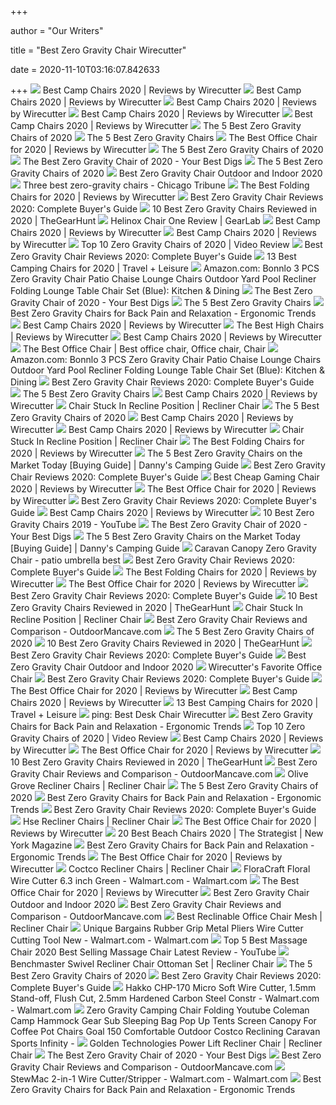 +++
        
author = "Our Writers"
        
title = "Best Zero Gravity Chair Wirecutter"
        
date = 2020-11-10T03:16:07.842633
        
+++
[ ![](https://cdn.thewirecutter.com/wp-content/uploads/2016/10/outdoor-camping-chairs-gci-everywhere-chair-lowres-59.jpg)](https://cdn.thewirecutter.com/wp-content/uploads/2016/10/outdoor-camping-chairs-gci-everywhere-chair-lowres-59.jpg) Best Camp Chairs 2020 | Reviews by Wirecutter
[ ![](https://cdn.thewirecutter.com/wp-content/uploads/2017/08/camping-chairs-2x1-fullres-28-1024x512.jpg)](https://cdn.thewirecutter.com/wp-content/uploads/2017/08/camping-chairs-2x1-fullres-28-1024x512.jpg) Best Camp Chairs 2020 | Reviews by Wirecutter
[ ![](https://cdn.thewirecutter.com/wp-content/uploads/2019/05/portable-outdoor-chairs-coleman-oversized-quad-chair-with-cooler-lowres-70.jpg)](https://cdn.thewirecutter.com/wp-content/uploads/2019/05/portable-outdoor-chairs-coleman-oversized-quad-chair-with-cooler-lowres-70.jpg) Best Camp Chairs 2020 | Reviews by Wirecutter
[ ![](https://d1b5h9psu9yexj.cloudfront.net/16125/REI-Camp-Chair---Kids---_20180907-190137_full.jpg)](https://d1b5h9psu9yexj.cloudfront.net/16125/REI-Camp-Chair---Kids---_20180907-190137_full.jpg) Best Camp Chairs 2020 | Reviews by Wirecutter
[ ![](https://d1b5h9psu9yexj.cloudfront.net/16110/Renetto-Original-Canopy-Chair_20180703-140046_full.png)](https://d1b5h9psu9yexj.cloudfront.net/16110/Renetto-Original-Canopy-Chair_20180703-140046_full.png) Best Camp Chairs 2020 | Reviews by Wirecutter
[ ![](https://www.thespruce.com/thmb/xCsrIBrF7VlpXIqyXkV2QMicMxY=/900x0/filters:no_upscale():max_bytes(150000):strip_icc()/DidcotRecliningFoldingZeroGravityChairwithCushion-e722eed3ed5c452e9246c28b68a6c98a.jpg)](https://www.thespruce.com/thmb/xCsrIBrF7VlpXIqyXkV2QMicMxY=/900x0/filters:no_upscale():max_bytes(150000):strip_icc()/DidcotRecliningFoldingZeroGravityChairwithCushion-e722eed3ed5c452e9246c28b68a6c98a.jpg) The 5 Best Zero Gravity Chairs of 2020
[ ![](https://specials-images.forbesimg.com/imageserve/5e9f903ddea8300007de881b/960x0.jpg?fit=scale)](https://specials-images.forbesimg.com/imageserve/5e9f903ddea8300007de881b/960x0.jpg?fit=scale) The 5 Best Zero Gravity Chairs
[ ![](https://cdn.thewirecutter.com/wp-content/media/2020/09/deskchairs-2x1-2048px-9607.jpg?auto=webp&crop=2:1&quality=60&width=320)](https://cdn.thewirecutter.com/wp-content/media/2020/09/deskchairs-2x1-2048px-9607.jpg?auto=webp&crop=2:1&quality=60&width=320) The Best Office Chair for 2020 | Reviews by Wirecutter
[ ![](https://www.thespruce.com/thmb/79rpReANldgewPV67MinDOe61NE=/900x0/filters:no_upscale():max_bytes(150000):strip_icc()/OversizedPaddedRecliningZeroGravityChairwithCushion-5b40a027b1324020a54a7f072d932217.jpg)](https://www.thespruce.com/thmb/79rpReANldgewPV67MinDOe61NE=/900x0/filters:no_upscale():max_bytes(150000):strip_icc()/OversizedPaddedRecliningZeroGravityChairwithCushion-5b40a027b1324020a54a7f072d932217.jpg) The 5 Best Zero Gravity Chairs of 2020
[ ![](https://www.yourbestdigs.com/wp-content/uploads/2018/05/untitled-3.jpg)](https://www.yourbestdigs.com/wp-content/uploads/2018/05/untitled-3.jpg) The Best Zero Gravity Chair of 2020 - Your Best Digs
[ ![](https://www.thespruce.com/thmb/zHjTL48Yc4WA_reBMl4woj1tMX4=/900x0/filters:no_upscale():max_bytes(150000):strip_icc()/basalt-lafuma-furniture-beach-chairs-lfm3118-8553-64_1000-ea284c3987854c4582321dc074a566fd.jpg)](https://www.thespruce.com/thmb/zHjTL48Yc4WA_reBMl4woj1tMX4=/900x0/filters:no_upscale():max_bytes(150000):strip_icc()/basalt-lafuma-furniture-beach-chairs-lfm3118-8553-64_1000-ea284c3987854c4582321dc074a566fd.jpg) The 5 Best Zero Gravity Chairs of 2020
[ ![](https://www.backyardsumo.com/wp-content/uploads/2017/09/Best-Zero-Gravity-Chair-for-outdoors-1024x1024.jpeg)](https://www.backyardsumo.com/wp-content/uploads/2017/09/Best-Zero-Gravity-Chair-for-outdoors-1024x1024.jpeg) Best Zero Gravity Chair Outdoor and Indoor 2020
[ ![](https://www.chicagotribune.com/resizer/soJLOKvPeOw6oWPLSnVwLVnremg=/1200x0/top/arc-anglerfish-arc2-prod-tronc.s3.amazonaws.com/public/XI5IQD5GCRCNRJ4HKNOQW6PPMM.jpg)](https://www.chicagotribune.com/resizer/soJLOKvPeOw6oWPLSnVwLVnremg=/1200x0/top/arc-anglerfish-arc2-prod-tronc.s3.amazonaws.com/public/XI5IQD5GCRCNRJ4HKNOQW6PPMM.jpg) Three best zero-gravity chairs - Chicago Tribune
[ ![](https://cdn.thewirecutter.com/wp-content/uploads/2020/01/foldingchairs-lowres--630x420.jpg)](https://cdn.thewirecutter.com/wp-content/uploads/2020/01/foldingchairs-lowres--630x420.jpg) The Best Folding Chairs for 2020 | Reviews by Wirecutter
[ ![](https://m.media-amazon.com/images/I/51p1FaxgDiL.jpg)](https://m.media-amazon.com/images/I/51p1FaxgDiL.jpg) Best Zero Gravity Chair Reviews 2020: Complete Buyer's Guide
[ ![](https://media.thegearhunt.com/wp-content/uploads/2018/03/best-zero-gravity-chair-e1521768972704.jpg)](https://media.thegearhunt.com/wp-content/uploads/2018/03/best-zero-gravity-chair-e1521768972704.jpg) 10 Best Zero Gravity Chairs Reviewed in 2020 | TheGearHunt
[ ![](https://outdoorgearlab-mvnab3pwrvp3t0.stackpathdns.com/photos/18/52/306712_10028_L2.jpg)](https://outdoorgearlab-mvnab3pwrvp3t0.stackpathdns.com/photos/18/52/306712_10028_L2.jpg) Helinox Chair One Review | GearLab
[ ![](https://d1b5h9psu9yexj.cloudfront.net/16109/Coleman-Oversized-Quad-Chair-With-Cooler_20180222-195252_full.jpg)](https://d1b5h9psu9yexj.cloudfront.net/16109/Coleman-Oversized-Quad-Chair-With-Cooler_20180222-195252_full.jpg) Best Camp Chairs 2020 | Reviews by Wirecutter
[ ![](https://d1b5h9psu9yexj.cloudfront.net/16111/GCI-Outdoor-Everywhere-Chair_20190607-202141_full.jpeg)](https://d1b5h9psu9yexj.cloudfront.net/16111/GCI-Outdoor-Everywhere-Chair_20190607-202141_full.jpeg) Best Camp Chairs 2020 | Reviews by Wirecutter
[ ![](https://images.ezvid.com/image/upload/c_scale,f_auto,h_720,q_auto:eco,w_1280/c_scale,h_720,l_prtvb8fhpumxnp5u3xud,w_1280/white16by9_sqmvhu)](https://images.ezvid.com/image/upload/c_scale,f_auto,h_720,q_auto:eco,w_1280/c_scale,h_720,l_prtvb8fhpumxnp5u3xud,w_1280/white16by9_sqmvhu) Top 10 Zero Gravity Chairs of 2020 | Video Review
[ ![](https://gardenbeast-9fcd.kxcdn.com/wp-content/uploads/2020/05/zero-gravity-chair.jpg)](https://gardenbeast-9fcd.kxcdn.com/wp-content/uploads/2020/05/zero-gravity-chair.jpg) Best Zero Gravity Chair Reviews 2020: Complete Buyer's Guide
[ ![](https://imagesvc.meredithcorp.io/v3/mm/image?url=https%3A%2F%2Fstatic.onecms.io%2Fwp-content%2Fuploads%2Fsites%2F28%2F2020%2F06%2F02%2Fgci-outdoor-freestyle-rocker-portable-folding-rocking-chair-AMZN-CHAIR0620.jpg)](https://imagesvc.meredithcorp.io/v3/mm/image?url=https%3A%2F%2Fstatic.onecms.io%2Fwp-content%2Fuploads%2Fsites%2F28%2F2020%2F06%2F02%2Fgci-outdoor-freestyle-rocker-portable-folding-rocking-chair-AMZN-CHAIR0620.jpg) 13 Best Camping Chairs for 2020 | Travel + Leisure
[ ![](https://images-na.ssl-images-amazon.com/images/I/61cCu64mLUL._AC_SL1000_.jpg)](https://images-na.ssl-images-amazon.com/images/I/61cCu64mLUL._AC_SL1000_.jpg) Amazon.com: Bonnlo 3 PCS Zero Gravity Chair Patio Chaise Lounge Chairs  Outdoor Yard Pool Recliner Folding Lounge Table Chair Set (Blue): Kitchen &  Dining
[ ![](https://www.yourbestdigs.com/wp-content/uploads/2018/05/zeroGchair-lineup-1.jpg)](https://www.yourbestdigs.com/wp-content/uploads/2018/05/zeroGchair-lineup-1.jpg) The Best Zero Gravity Chair of 2020 - Your Best Digs
[ ![](https://thumbor.forbes.com/thumbor/fit-in/1200x0/filters%3Aformat%28jpg%29/https%3A%2F%2Fspecials-images.forbesimg.com%2Fimageserve%2F5e9f900cdea8300007de8818%2F0x0.jpg)](https://thumbor.forbes.com/thumbor/fit-in/1200x0/filters%3Aformat%28jpg%29/https%3A%2F%2Fspecials-images.forbesimg.com%2Fimageserve%2F5e9f900cdea8300007de8818%2F0x0.jpg) The 5 Best Zero Gravity Chairs
[ ![](http://ergonomictrends.com/wp-content/uploads/2018/07/best-zero-gravity-reclining-chairs.jpg)](http://ergonomictrends.com/wp-content/uploads/2018/07/best-zero-gravity-reclining-chairs.jpg) Best Zero Gravity Chairs for Back Pain and Relaxation - Ergonomic Trends
[ ![](https://cdn.thewirecutter.com/wp-content/uploads/2016/10/outdoor-camping-chairs-renetto-child-lowres-02-300x226.jpg)](https://cdn.thewirecutter.com/wp-content/uploads/2016/10/outdoor-camping-chairs-renetto-child-lowres-02-300x226.jpg) Best Camp Chairs 2020 | Reviews by Wirecutter
[ ![](https://cdn.thewirecutter.com/wp-content/uploads/2017/07/high-chairs-lowres-4207.jpg)](https://cdn.thewirecutter.com/wp-content/uploads/2017/07/high-chairs-lowres-4207.jpg) The Best High Chairs | Reviews by Wirecutter
[ ![](https://d1b5h9psu9yexj.cloudfront.net/16112/Helinox-Chair-One_20171005-185106_fullsize.jpg)](https://d1b5h9psu9yexj.cloudfront.net/16112/Helinox-Chair-One_20171005-185106_fullsize.jpg) Best Camp Chairs 2020 | Reviews by Wirecutter
[ ![](https://i.pinimg.com/originals/8d/67/62/8d6762ab65bb321dd2bbaf98b6f50fe3.jpg)](https://i.pinimg.com/originals/8d/67/62/8d6762ab65bb321dd2bbaf98b6f50fe3.jpg) The Best Office Chair | Best office chair, Office chair, Chair
[ ![](https://images-na.ssl-images-amazon.com/images/I/71jZAQtDtiL._AC_SL1000_.jpg)](https://images-na.ssl-images-amazon.com/images/I/71jZAQtDtiL._AC_SL1000_.jpg) Amazon.com: Bonnlo 3 PCS Zero Gravity Chair Patio Chaise Lounge Chairs  Outdoor Yard Pool Recliner Folding Lounge Table Chair Set (Blue): Kitchen &  Dining
[ ![](https://m.media-amazon.com/images/I/41vTbqJh4PL.jpg)](https://m.media-amazon.com/images/I/41vTbqJh4PL.jpg) Best Zero Gravity Chair Reviews 2020: Complete Buyer's Guide
[ ![](https://specials-images.forbesimg.com/imageserve/5e9f91ca8c2caa0006e70b7b/960x0.jpg?fit=scale)](https://specials-images.forbesimg.com/imageserve/5e9f91ca8c2caa0006e70b7b/960x0.jpg?fit=scale) The 5 Best Zero Gravity Chairs
[ ![](https://cdn.thewirecutter.com/wp-content/uploads/2020/04/portable-outdoor-chairs-helinox-chair-one-lowres-33.jpg)](https://cdn.thewirecutter.com/wp-content/uploads/2020/04/portable-outdoor-chairs-helinox-chair-one-lowres-33.jpg) Best Camp Chairs 2020 | Reviews by Wirecutter
[ ![](https://images-na.ssl-images-amazon.com/images/I/61qnAyz4p-L._SX425_.jpg)](https://images-na.ssl-images-amazon.com/images/I/61qnAyz4p-L._SX425_.jpg) Chair Stuck In Recline Position | Recliner Chair
[ ![](https://www.thespruce.com/thmb/-GL54QKXURG7C2mtk47a_5JkBvY=/280x0/filters:no_upscale():max_bytes(150000):strip_icc()/ByerRecliningZeroGravityChair-79826d91d20c4fa8b5ea9a650ac3fa15.jpg)](https://www.thespruce.com/thmb/-GL54QKXURG7C2mtk47a_5JkBvY=/280x0/filters:no_upscale():max_bytes(150000):strip_icc()/ByerRecliningZeroGravityChair-79826d91d20c4fa8b5ea9a650ac3fa15.jpg) The 5 Best Zero Gravity Chairs of 2020
[ ![](https://cdn.thewirecutter.com/wp-content/uploads/2016/10/outdoor-camping-chairs-kids-lowres-05.jpg)](https://cdn.thewirecutter.com/wp-content/uploads/2016/10/outdoor-camping-chairs-kids-lowres-05.jpg) Best Camp Chairs 2020 | Reviews by Wirecutter
[ ![](https://cdn.thewirecutter.com/wp-content/uploads/2020/04/portable-outdoor-chairs-rei-kids-camp-chair-lowres-31.jpg)](https://cdn.thewirecutter.com/wp-content/uploads/2020/04/portable-outdoor-chairs-rei-kids-camp-chair-lowres-31.jpg) Best Camp Chairs 2020 | Reviews by Wirecutter
[ ![](https://lh4.googleusercontent.com/proxy/wVFh1WbIDkjCU43dR690tUlo0Npl6nx1kpAfv_KkYP-x77S0cfBrFFEdrmSlORoobuOpzlWRgj4LLQVP7sDBru7KFmKBijX6dnsL596zAHPVqE5Lf8DMxZm4gd8=w1200-h630-p-k-no-nu)](https://lh4.googleusercontent.com/proxy/wVFh1WbIDkjCU43dR690tUlo0Npl6nx1kpAfv_KkYP-x77S0cfBrFFEdrmSlORoobuOpzlWRgj4LLQVP7sDBru7KFmKBijX6dnsL596zAHPVqE5Lf8DMxZm4gd8=w1200-h630-p-k-no-nu) Chair Stuck In Recline Position | Recliner Chair
[ ![](https://cdn.thewirecutter.com/wp-content/uploads/2020/01/foldingchairs-lowres-1509.jpg)](https://cdn.thewirecutter.com/wp-content/uploads/2020/01/foldingchairs-lowres-1509.jpg) The Best Folding Chairs for 2020 | Reviews by Wirecutter
[ ![](https://ws-na.amazon-adsystem.com/widgets/q?_encoding=UTF8&ASIN=B01LXJ5UH1&Format=_SL250_&ID=AsinImage&MarketPlace=US&ServiceVersion=20070822&WS=1&tag=land20-20)](https://ws-na.amazon-adsystem.com/widgets/q?_encoding=UTF8&ASIN=B01LXJ5UH1&Format=_SL250_&ID=AsinImage&MarketPlace=US&ServiceVersion=20070822&WS=1&tag=land20-20) The 5 Best Zero Gravity Chairs on the Market Today [Buying Guide] | Danny's  Camping Guide
[ ![](https://m.media-amazon.com/images/I/51XmL-SzX+L.jpg)](https://m.media-amazon.com/images/I/51XmL-SzX+L.jpg) Best Zero Gravity Chair Reviews 2020: Complete Buyer's Guide
[ ![](https://cdn.thewirecutter.com/wp-content/uploads/2018/02/gaming-chairs-lowres-0477-630x420.jpg)](https://cdn.thewirecutter.com/wp-content/uploads/2018/02/gaming-chairs-lowres-0477-630x420.jpg) Best Cheap Gaming Chair 2020 | Reviews by Wirecutter
[ ![](https://cdn.thewirecutter.com/wp-content/uploads/2019/10/office-chair-lowres-5974-630x420.jpg)](https://cdn.thewirecutter.com/wp-content/uploads/2019/10/office-chair-lowres-5974-630x420.jpg) The Best Office Chair for 2020 | Reviews by Wirecutter
[ ![](https://cdn.bannerbear.com/api/v1/image/K6FNg8CSXdQdvrvfgztmQg3E/WyBApgQPbr2P38v6kq/image.jpg?type=pinterest&url=https%3A%2F%2Fgardenbeast.com%2Fbest-zero-gravity-chair)](https://cdn.bannerbear.com/api/v1/image/K6FNg8CSXdQdvrvfgztmQg3E/WyBApgQPbr2P38v6kq/image.jpg?type=pinterest&url=https%3A%2F%2Fgardenbeast.com%2Fbest-zero-gravity-chair) Best Zero Gravity Chair Reviews 2020: Complete Buyer's Guide
[ ![](https://cdn.thewirecutter.com/wp-content/uploads/2016/10/portable-outdoor-chairs-renetto-lowres-44.jpg)](https://cdn.thewirecutter.com/wp-content/uploads/2016/10/portable-outdoor-chairs-renetto-lowres-44.jpg) Best Camp Chairs 2020 | Reviews by Wirecutter
[ ![](https://i.ytimg.com/vi/wf_7ce-Bf_w/maxresdefault.jpg)](https://i.ytimg.com/vi/wf_7ce-Bf_w/maxresdefault.jpg) 10 Best Zero Gravity Chairs 2019 - YouTube
[ ![](https://www.yourbestdigs.com/wp-content/uploads/2018/11/timber-ridge.png)](https://www.yourbestdigs.com/wp-content/uploads/2018/11/timber-ridge.png) The Best Zero Gravity Chair of 2020 - Your Best Digs
[ ![](https://ws-na.amazon-adsystem.com/widgets/q?_encoding=UTF8&ASIN=B0786C8W32&Format=_SL250_&ID=AsinImage&MarketPlace=US&ServiceVersion=20070822&WS=1&tag=land20-20)](https://ws-na.amazon-adsystem.com/widgets/q?_encoding=UTF8&ASIN=B0786C8W32&Format=_SL250_&ID=AsinImage&MarketPlace=US&ServiceVersion=20070822&WS=1&tag=land20-20) The 5 Best Zero Gravity Chairs on the Market Today [Buying Guide] | Danny's  Camping Guide
[ ![](http://ecx.images-amazon.com/images/I/312wXrPpLKL._SL210_.jpg)](http://ecx.images-amazon.com/images/I/312wXrPpLKL._SL210_.jpg) Caravan Canopy Zero Gravity Chair - patio umbrella best
[ ![](https://m.media-amazon.com/images/I/51Ca-IpLwcL.jpg)](https://m.media-amazon.com/images/I/51Ca-IpLwcL.jpg) Best Zero Gravity Chair Reviews 2020: Complete Buyer's Guide
[ ![](https://cdn.thewirecutter.com/wp-content/uploads/2020/01/foldingchairs-lowres-1557.jpg)](https://cdn.thewirecutter.com/wp-content/uploads/2020/01/foldingchairs-lowres-1557.jpg) The Best Folding Chairs for 2020 | Reviews by Wirecutter
[ ![](https://cdn.thewirecutter.com/wp-content/media/2020/09/officechairs-2048px-5976.jpg?auto=webp&quality=75&width=1024)](https://cdn.thewirecutter.com/wp-content/media/2020/09/officechairs-2048px-5976.jpg?auto=webp&quality=75&width=1024) The Best Office Chair for 2020 | Reviews by Wirecutter
[ ![](https://m.media-amazon.com/images/I/515CNbrVuSL.jpg)](https://m.media-amazon.com/images/I/515CNbrVuSL.jpg) Best Zero Gravity Chair Reviews 2020: Complete Buyer's Guide
[ ![](https://media.thegearhunt.com/wp-content/uploads/bfi_thumb/A2-13-6o8mvfapt46penfp4v9y4dyqpf78xb7alq2j26ocakp.png)](https://media.thegearhunt.com/wp-content/uploads/bfi_thumb/A2-13-6o8mvfapt46penfp4v9y4dyqpf78xb7alq2j26ocakp.png) 10 Best Zero Gravity Chairs Reviewed in 2020 | TheGearHunt
[ ![](https://imageresizer.furnituredealer.net/img/remote/images.furnituredealer.net/img/products%2Fwindermere_motion%2Fcolor%2Flift%20chairs%20br_nm-101%20felix%20navy-b1.jpg?width=1024&height=768&scale=both&trim.threshold=50&trim.percentpadding=10)](https://imageresizer.furnituredealer.net/img/remote/images.furnituredealer.net/img/products%2Fwindermere_motion%2Fcolor%2Flift%20chairs%20br_nm-101%20felix%20navy-b1.jpg?width=1024&height=768&scale=both&trim.threshold=50&trim.percentpadding=10) Chair Stuck In Recline Position | Recliner Chair
[ ![](https://outdoormancave.com/wp-content/uploads/2017/10/zero-grav-chair-2.jpg)](https://outdoormancave.com/wp-content/uploads/2017/10/zero-grav-chair-2.jpg) Best Zero Gravity Chair Reviews and Comparison - OutdoorMancave.com
[ ![](https://www.thespruce.com/thmb/L5LmNaGJr0VYR3azrvERZe7qXes=/400x300/filters:no_upscale():max_bytes(150000):strip_icc()/Goplus_ZeroGravityChairs_FoldingZeroGravityChair_HeroHoriz-9374843197bc494d847014fd48488d02.jpg)](https://www.thespruce.com/thmb/L5LmNaGJr0VYR3azrvERZe7qXes=/400x300/filters:no_upscale():max_bytes(150000):strip_icc()/Goplus_ZeroGravityChairs_FoldingZeroGravityChair_HeroHoriz-9374843197bc494d847014fd48488d02.jpg) The 5 Best Zero Gravity Chairs of 2020
[ ![](https://media.thegearhunt.com/wp-content/uploads/2018/03/best-zero-gravity-chair-604x270.jpg)](https://media.thegearhunt.com/wp-content/uploads/2018/03/best-zero-gravity-chair-604x270.jpg) 10 Best Zero Gravity Chairs Reviewed in 2020 | TheGearHunt
[ ![](https://m.media-amazon.com/images/I/61V3Fgv+VVL.jpg)](https://m.media-amazon.com/images/I/61V3Fgv+VVL.jpg) Best Zero Gravity Chair Reviews 2020: Complete Buyer's Guide
[ ![](https://m.media-amazon.com/images/I/61uFBPevmML.jpg)](https://m.media-amazon.com/images/I/61uFBPevmML.jpg) Best Zero Gravity Chair Outdoor and Indoor 2020
[ ![](https://thumbor.forbes.com/thumbor/960x0/https%3A%2F%2Fblogs-images.forbes.com%2Fforbes-finds%2Ffiles%2F2018%2F05%2Fimage1-640.jpg)](https://thumbor.forbes.com/thumbor/960x0/https%3A%2F%2Fblogs-images.forbes.com%2Fforbes-finds%2Ffiles%2F2018%2F05%2Fimage1-640.jpg) Wirecutter's Favorite Office Chair
[ ![](https://m.media-amazon.com/images/I/51PXJwGQKfL.jpg)](https://m.media-amazon.com/images/I/51PXJwGQKfL.jpg) Best Zero Gravity Chair Reviews 2020: Complete Buyer's Guide
[ ![](https://cdn.thewirecutter.com/wp-content/uploads/2018/04/office-chair-lowres-5983-630x420.jpg)](https://cdn.thewirecutter.com/wp-content/uploads/2018/04/office-chair-lowres-5983-630x420.jpg) The Best Office Chair for 2020 | Reviews by Wirecutter
[ ![](https://cdn.thewirecutter.com/wp-content/uploads/2016/10/portable-outdoor-chairs-renetto-awning-lowres-47-570x380.jpg)](https://cdn.thewirecutter.com/wp-content/uploads/2016/10/portable-outdoor-chairs-renetto-awning-lowres-47-570x380.jpg) Best Camp Chairs 2020 | Reviews by Wirecutter
[ ![](https://imagesvc.meredithcorp.io/v3/mm/image?q=85&c=sc&poi=face&w=1500&h=1500&url=https%3A%2F%2Fstatic.onecms.io%2Fwp-content%2Fuploads%2Fsites%2F28%2F2020%2F05%2F14%2Ffreeport-park-chu-reclining-folding-zero-gravity-chair-WYFR-CHAIR0520.jpg)](https://imagesvc.meredithcorp.io/v3/mm/image?q=85&c=sc&poi=face&w=1500&h=1500&url=https%3A%2F%2Fstatic.onecms.io%2Fwp-content%2Fuploads%2Fsites%2F28%2F2020%2F05%2F14%2Ffreeport-park-chu-reclining-folding-zero-gravity-chair-WYFR-CHAIR0520.jpg) 13 Best Camping Chairs for 2020 | Travel + Leisure
[ ![](https://cdn.apartmenttherapy.info/image/fetch/f_auto,q_auto:eco,w_1460/https://s3.amazonaws.com/pixtruder/original_images/d142b28cb9c09acc7b38cc067505d0a1ee3a7adf)](https://cdn.apartmenttherapy.info/image/fetch/f_auto,q_auto:eco,w_1460/https://s3.amazonaws.com/pixtruder/original_images/d142b28cb9c09acc7b38cc067505d0a1ee3a7adf) ping: Best Desk Chair Wirecutter
[ ![](http://ergonomictrends.com/wp-content/uploads/2018/07/Cozzia-ZG-Zero-Gravity-Indoor-Recliner-review.jpg)](http://ergonomictrends.com/wp-content/uploads/2018/07/Cozzia-ZG-Zero-Gravity-Indoor-Recliner-review.jpg) Best Zero Gravity Chairs for Back Pain and Relaxation - Ergonomic Trends
[ ![](https://images.ezvid.com/image/upload/fl_immutable_cache/e_trim/c_pad,f_auto,h_300,w_600,q_auto:eco/yy14k7xjckujf8zzpyve)](https://images.ezvid.com/image/upload/fl_immutable_cache/e_trim/c_pad,f_auto,h_300,w_600,q_auto:eco/yy14k7xjckujf8zzpyve) Top 10 Zero Gravity Chairs of 2020 | Video Review
[ ![](https://cdn.thewirecutter.com/wp-content/uploads/2016/10/outdoor-camping-chairs-gci-everywhere-chair-reclining-lowres-63-570x380.jpg)](https://cdn.thewirecutter.com/wp-content/uploads/2016/10/outdoor-camping-chairs-gci-everywhere-chair-reclining-lowres-63-570x380.jpg) Best Camp Chairs 2020 | Reviews by Wirecutter
[ ![](https://cdn.thewirecutter.com/wp-content/media/2020/09/officechairs-2048px-5970.jpg?auto=webp&quality=75&width=1024)](https://cdn.thewirecutter.com/wp-content/media/2020/09/officechairs-2048px-5970.jpg?auto=webp&quality=75&width=1024) The Best Office Chair for 2020 | Reviews by Wirecutter
[ ![](https://thegearhunt.com/wp-content/uploads/2018/12/A8-13.png)](https://thegearhunt.com/wp-content/uploads/2018/12/A8-13.png) 10 Best Zero Gravity Chairs Reviewed in 2020 | TheGearHunt
[ ![](https://outdoormancave.com/wp-content/uploads/2017/10/1-2.jpg)](https://outdoormancave.com/wp-content/uploads/2017/10/1-2.jpg) Best Zero Gravity Chair Reviews and Comparison - OutdoorMancave.com
[ ![](https://i.ebayimg.com/images/g/Ct0AAOSwNqFbf8Qt/s-l640.jpg)](https://i.ebayimg.com/images/g/Ct0AAOSwNqFbf8Qt/s-l640.jpg) Olive Grove Recliner Chairs | Recliner Chair
[ ![](https://www.thespruce.com/thmb/Qml3bLwI-w5mDt9jgEIG-XKm0OA=/400x300/filters:no_upscale():max_bytes(150000):strip_icc()/TimberRidge-Lounger_HeroSquare-0654181b63d54fa7b886b025e7ffe816.jpg)](https://www.thespruce.com/thmb/Qml3bLwI-w5mDt9jgEIG-XKm0OA=/400x300/filters:no_upscale():max_bytes(150000):strip_icc()/TimberRidge-Lounger_HeroSquare-0654181b63d54fa7b886b025e7ffe816.jpg) The 5 Best Zero Gravity Chairs of 2020
[ ![](http://ergonomictrends.com/wp-content/uploads/2018/07/Timber-Ridge-Zero-Gravity-Pool-Chair-review.jpg)](http://ergonomictrends.com/wp-content/uploads/2018/07/Timber-Ridge-Zero-Gravity-Pool-Chair-review.jpg) Best Zero Gravity Chairs for Back Pain and Relaxation - Ergonomic Trends
[ ![](https://m.media-amazon.com/images/I/61rBHMbAnZL.jpg)](https://m.media-amazon.com/images/I/61rBHMbAnZL.jpg) Best Zero Gravity Chair Reviews 2020: Complete Buyer's Guide
[ ![](https://back-shop.com/wp-content/uploads/2015/06/ZS-CHAIR-TRECQ-1.jpg)](https://back-shop.com/wp-content/uploads/2015/06/ZS-CHAIR-TRECQ-1.jpg) Hse Recliner Chairs | Recliner Chair
[ ![](https://cdn.thewirecutter.com/wp-content/media/2020/09/officechairs-2048px-9393.jpg?auto=webp&quality=75&width=320)](https://cdn.thewirecutter.com/wp-content/media/2020/09/officechairs-2048px-9393.jpg?auto=webp&quality=75&width=320) The Best Office Chair for 2020 | Reviews by Wirecutter
[ ![](https://pyxis.nymag.com/v1/imgs/e26/b8f/8019811ed4d1db61bf4ce1f9e6b045bc2d.rdeep-vertical.w245.jpg)](https://pyxis.nymag.com/v1/imgs/e26/b8f/8019811ed4d1db61bf4ce1f9e6b045bc2d.rdeep-vertical.w245.jpg) 20 Best Beach Chairs 2020 | The Strategist | New York Magazine
[ ![](http://ergonomictrends.com/wp-content/uploads/2018/07/AmazonBasics-Zero-Gravity-Chair-review.jpg)](http://ergonomictrends.com/wp-content/uploads/2018/07/AmazonBasics-Zero-Gravity-Chair-review.jpg) Best Zero Gravity Chairs for Back Pain and Relaxation - Ergonomic Trends
[ ![](https://cdn.thewirecutter.com/wp-content/media/2020/09/officechairs-2048px-9498.jpg?auto=webp&quality=60&crop=3:2&width=570)](https://cdn.thewirecutter.com/wp-content/media/2020/09/officechairs-2048px-9498.jpg?auto=webp&quality=60&crop=3:2&width=570) The Best Office Chair for 2020 | Reviews by Wirecutter
[ ![](https://www.nhanghigiabao.com/wp-content/uploads/2019/07/office-chairs-costco-recliner-sessel-of-office-chairs-costco.jpg)](https://www.nhanghigiabao.com/wp-content/uploads/2019/07/office-chairs-costco-recliner-sessel-of-office-chairs-costco.jpg) Coctco Recliner Chairs | Recliner Chair
[ ![](https://i5.walmartimages.com/asr/c8f8026e-055f-4f22-a208-6f24c5fb2d29.42d76e1c2c782f1af3b5b5ff79c65b43.jpeg)](https://i5.walmartimages.com/asr/c8f8026e-055f-4f22-a208-6f24c5fb2d29.42d76e1c2c782f1af3b5b5ff79c65b43.jpeg) FloraCraft Floral Wire Cutter 6.3 inch Green - Walmart.com - Walmart.com
[ ![](https://d1b5h9psu9yexj.cloudfront.net/25878/HON-Exposure_20180409-142502_full.jpg)](https://d1b5h9psu9yexj.cloudfront.net/25878/HON-Exposure_20180409-142502_full.jpg) The Best Office Chair for 2020 | Reviews by Wirecutter
[ ![](https://m.media-amazon.com/images/I/41YTqx7cACL.jpg)](https://m.media-amazon.com/images/I/41YTqx7cACL.jpg) Best Zero Gravity Chair Outdoor and Indoor 2020
[ ![](https://outdoormancave.com/wp-content/uploads/2017/10/8.jpg)](https://outdoormancave.com/wp-content/uploads/2017/10/8.jpg) Best Zero Gravity Chair Reviews and Comparison - OutdoorMancave.com
[ ![](https://the10pro.com/wp-content/uploads/2018/02/1-Merax-Inno-Series-High-Back-Office-Chair-Black.jpg)](https://the10pro.com/wp-content/uploads/2018/02/1-Merax-Inno-Series-High-Back-Office-Chair-Black.jpg) Best Reclinable Office Chair Mesh | Recliner Chair
[ ![](https://i5.walmartimages.com/asr/4df7dd77-1003-437d-9dcd-4067ebbdb246_1.2da9379c2fac6066b69f366789ad9a42.jpeg)](https://i5.walmartimages.com/asr/4df7dd77-1003-437d-9dcd-4067ebbdb246_1.2da9379c2fac6066b69f366789ad9a42.jpeg) Unique Bargains Rubber Grip Metal Pliers Wire Cutter Cutting Tool New -  Walmart.com - Walmart.com
[ ![](https://i.ytimg.com/vi/ds77mHm8Si0/maxresdefault.jpg)](https://i.ytimg.com/vi/ds77mHm8Si0/maxresdefault.jpg) Top 5 Best Massage Chair 2020 Best Selling Massage Chair Latest Review -  YouTube
[ ![](http://jibelekacu.co/wp-content/uploads/2019/04/ottoman-recliner-chair-buy-leather-reclining-benchmaster-swivel-set.jpg)](http://jibelekacu.co/wp-content/uploads/2019/04/ottoman-recliner-chair-buy-leather-reclining-benchmaster-swivel-set.jpg) Benchmaster Swivel Recliner Chair Ottoman Set | Recliner Chair
[ ![](https://www.thespruce.com/thmb/KLEc9VSZy4GGElfirvcD8AWgFUQ=/400x300/filters:no_upscale():max_bytes(150000):strip_icc()/Lafuma_ZeroGravityChairs_FuturaAirComfortZeroGravityRecliner_HeroHoriz-57d4435e44cb4607be1136ded886e992.jpg)](https://www.thespruce.com/thmb/KLEc9VSZy4GGElfirvcD8AWgFUQ=/400x300/filters:no_upscale():max_bytes(150000):strip_icc()/Lafuma_ZeroGravityChairs_FuturaAirComfortZeroGravityRecliner_HeroHoriz-57d4435e44cb4607be1136ded886e992.jpg) The 5 Best Zero Gravity Chairs of 2020
[ ![](https://m.media-amazon.com/images/I/51ctXauPw3L.jpg)](https://m.media-amazon.com/images/I/51ctXauPw3L.jpg) Best Zero Gravity Chair Reviews 2020: Complete Buyer's Guide
[ ![](https://i5.walmartimages.com/asr/c8ace18b-e195-4577-84ae-b67e2e90cd30_1.2960b5dd1c13f81d0168d1e52c19b34b.jpeg)](https://i5.walmartimages.com/asr/c8ace18b-e195-4577-84ae-b67e2e90cd30_1.2960b5dd1c13f81d0168d1e52c19b34b.jpeg) Hakko CHP-170 Micro Soft Wire Cutter, 1.5mm Stand-off, Flush Cut, 2.5mm  Hardened Carbon Steel Constr - Walmart.com - Walmart.com
[ ![](https://www.expocafeperu.com/w/2020/04/lightweight-camping-zero-gravity-chair-best-totai-costco-anti-caravan-sports-infinity-reclining-world-gci-outdoor-freeform-with-leg-rest-technology-coleman.001)](https://www.expocafeperu.com/w/2020/04/lightweight-camping-zero-gravity-chair-best-totai-costco-anti-caravan-sports-infinity-reclining-world-gci-outdoor-freeform-with-leg-rest-technology-coleman.001) Zero Gravity Camping Chair Folding Youtube Coleman Camp Hammock Gear Sub  Sleeping Bag Pop Up Tents Screen Canopy For Coffee Pot Chairs Goal 150  Comfortable Outdoor Costco Reclining Caravan Sports Infinity -
[ ![](https://lh6.googleusercontent.com/proxy/LrvbpPha_gFaIFLO7WdaFfGlPTq_w7UkqwdEObh5AnDPoqSSaOlFaxEw5tciUSa7fhJPmTaDX3QHkNkYfZgOZHTotxxv0WMmgVRBJYbY59uDBA=w1200-h630-p-k-no-nu)](https://lh6.googleusercontent.com/proxy/LrvbpPha_gFaIFLO7WdaFfGlPTq_w7UkqwdEObh5AnDPoqSSaOlFaxEw5tciUSa7fhJPmTaDX3QHkNkYfZgOZHTotxxv0WMmgVRBJYbY59uDBA=w1200-h630-p-k-no-nu) Golden Technologies Power Lift Recliner Chair | Recliner Chair
[ ![](https://www.yourbestdigs.com/wp-content/uploads/2018/05/untitled-11.jpg)](https://www.yourbestdigs.com/wp-content/uploads/2018/05/untitled-11.jpg) The Best Zero Gravity Chair of 2020 - Your Best Digs
[ ![](https://outdoormancave.com/wp-content/uploads/2017/10/5-2.jpg)](https://outdoormancave.com/wp-content/uploads/2017/10/5-2.jpg) Best Zero Gravity Chair Reviews and Comparison - OutdoorMancave.com
[ ![](https://i5.walmartimages.com/asr/fedeb360-6277-4cad-af19-f9784bf62949_1.3f2a2eba95ef52d1bd96697fe051abaa.jpeg)](https://i5.walmartimages.com/asr/fedeb360-6277-4cad-af19-f9784bf62949_1.3f2a2eba95ef52d1bd96697fe051abaa.jpeg) StewMac 2-in-1 Wire Cutter/Stripper - Walmart.com - Walmart.com
[ ![](http://ergonomictrends.com/wp-content/uploads/2018/07/PHI-VILLA-Textilene-Zero-Gravity-Chair-Canopy-review.jpg)](http://ergonomictrends.com/wp-content/uploads/2018/07/PHI-VILLA-Textilene-Zero-Gravity-Chair-Canopy-review.jpg) Best Zero Gravity Chairs for Back Pain and Relaxation - Ergonomic Trends
